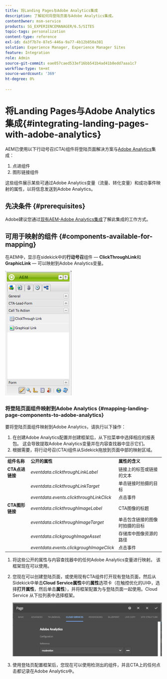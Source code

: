 ```yaml
---
title: 将Landing Pages与Adobe Analytics集成
description: 了解如何将登陆页面与Adobe Analytics集成。
contentOwner: msm-service
products: SG_EXPERIENCEMANAGER/6.5/SITES
topic-tags: personalization
content-type: reference
exl-id: da3f7b7e-87e5-446a-9a77-4b12b850a381
solution: Experience Manager, Experience Manager Sites
feature: Integration
role: Admin
source-git-commit: eae057caed533ef16bb541b4ad41b8edd7aaa1c7
workflow-type: tm+mt
source-wordcount: '369'
ht-degree: 0%

---
```


# 将Landing Pages与Adobe Analytics集成{#integrating-landing-pages-with-adobe-analytics}

AEM已使用以下行动号召(CTA)组件将登陆页面解决方案与[Adobe Analytics](https://www.omniture.com/en/products/analytics/sitecatalyst)集成：

1. 点进组件
1. 图形链接组件

这些组件展示某些可通过Adobe Analytics变量（流量、转化变量）和成功事件映射的属性，以将信息发送到Adobe Analytics。

## 先决条件 {#prerequisites}

Adobe建议您通过[现有AEM-Adobe Analytics集成](/help/sites-administering/adobeanalytics.md)了解此集成的工作方式。

## 可用于映射的组件 {#components-available-for-mapping}

在AEM中，显示在sidekick中的&#x200B;**行动号召**&#x200B;组件 — **ClickThroughLink**&#x200B;和&#x200B;**GraphicLink** — 可以映射到Adobe Analytics变量。

![chlimage_1-21](assets/chlimage_1-21a.jpeg)

### 将登陆页面组件映射到Adobe Analytics {#mapping-landing-page-components-to-adobe-analytics}

要将登陆页面组件映射到Adobe Analytics，请执行以下操作：

1. 在创建Adobe Analytics配置并创建框架后，从下拉菜单中选择相应的报表包。 这会导致提取Adobe Analytics变量并在内容查找器中显示它们。
1. 根据需要，将行动号召(CTA)组件从Sidekick拖放到页面中部的映射区域。

<table>
 <tbody>
  <tr>
   <td><strong>组件名称</strong></td>
   <td><strong>公开的属性</strong></td>
   <td><strong>属性的含义</strong></td>
  </tr>
  <tr>
   <td><strong>CTA点进链接</strong></td>
   <td><i>eventdata.clickthroughLinkLabel</i> <br /> </td>
   <td>链接上的标签或链接的文本 </td>
  </tr>
  <tr>
   <td><br type="_moz" /> </td>
   <td><i>eventdata.clickthroughLinkTarget</i> <br /> </td>
   <td>单击链接时拍摄的目标 </td>
  </tr>
  <tr>
   <td><br type="_moz" /> </td>
   <td><i>eventdata.events.clickthroughLinkClick</i> <br /> </td>
   <td>点击事件 </td>
  </tr>
  <tr>
   <td><strong>CTA图形链接</strong></td>
   <td><i>eventdata.clickthroughImageLabel</i> <br /> </td>
   <td>CTA图像的标题 </td>
  </tr>
  <tr>
   <td><br type="_moz" /> </td>
   <td><i>eventdata.clickthroughImageTarget</i> <br /> </td>
   <td>单击包含链接的图像时拍摄的目标</td>
  </tr>
  <tr>
   <td><br type="_moz" /> </td>
   <td><i>eventdata.clickgroughImageAsset</i> <br /> </td>
   <td>存储库中图像资源的路径 </td>
  </tr>
  <tr>
   <td><br type="_moz" /> </td>
   <td><i>eventdata.events.clickgroughImageClick</i> <br /> </td>
   <td>点击事件</td>
  </tr>
 </tbody>
</table>

1. 将这些公开的属性与内容查找器中的任何Adobe Analytics变量进行映射。 该框架现在可以使用。
1. 您现在可以创建登陆页面，或使用现有CTA组件打开现有登陆页面，然后从Sidekick中单击&#x200B;**Cloud Service属性**&#x200B;中的&#x200B;**属性**&#x200B;选项卡（在触控优化的UI中，选择&#x200B;**打开属性**，然后单击&#x200B;**属性**），并将框架配置为与登陆页面一起使用。Cloud Service 从下拉列表中选择框架。

   ![chlimage_1-25](assets/chlimage_1-25a.png)

1. 使用登陆页配置框架后，您现在可以使用检测出的组件，并且CTA上的任何点击都记录在Adobe Analytics中。
